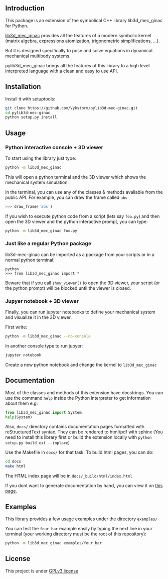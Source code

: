 
## Introduction

This package is an extension of the symbolical C++ library lib3d_mec_ginac for Python.

[lib3d_mec_ginac](http://www.imem.unavarra.es/3d_mec/download/lib3d-mec-ginac/eccomas2007_paper.pdf) provides all the features of a modern symbolic kernel (matrix algebra, expressions atomization, trigonometric simplifications, ...).

But it is designed specifically to pose and solve equations in dynamical mechanical multibody systems.

pylib3d_mec_ginac brings all the features of this library to a high level interpreted language with a clean and easy to use API.



## Installation

Install it with setuptools:
```bash
git clone https://github.com/Vykstorm/pylib3d-mec-ginac.git
cd pylib3d-mec-ginac
python setup.py install
```


## Usage

### Python interactive console + 3D viewer

To start using the library just type:

```bash
python -m lib3d_mec_ginac
```

This will open a python terminal and the 3D viewer which shows the mechanical system simulation.

In the terminal, you can use any of the classes & methods avaliable from the public API.
For example, you can draw the frame called ``abs``
```python
>>> draw_frame('abs')
```

If you wish to execute python code from a script (lets say ``foo.py``) and then open the 3D viewer and the python interactive prompt, you can type:
```bash
python -m lib3d_mec_ginac foo.py
```

### Just like a regular Python package

lib3d-mec-ginac can be imported as a package from your scripts or in a normal python terminal:

```
python
>>> from lib3d_mec_ginac import *
```
Beware that if you call ``show_viewer()`` to open the 3D viewer, your script (or the python prompt) will be blocked until the viewer is closed.



### Jupyer notebook + 3D viewer

Finally, you can run jupyter notebooks to define your mechanical system and visualize it in the 3D viewer.

First write:
```bash
python -m lib3d_mec_ginac --no-console
```

In another console type to run jupyer:
```bash
jupyter notebook
```
Create a new python notebook and change the kernel to ``lib3d_mec_ginac``




## Documentation

Most of the classes and methods of this extension have docstrings. You can use the command ```help``` inside the Python interpreter to get information about them
e.g:
```python
from lib3d_mec_ginac import System
help(System)
```

Also, ```docs/``` directory contains documentation pages formatted with reStructuredText syntax. They can be rendered to html/pdf with sphinx (You need to install this library first or build the extension locally with ```python setup.py build_ext --inplace```)

Use the Makefile in ```docs/``` for that task. To build html pages, you can do:
```bash
cd docs
make html
```
The HTML index page will be in ```docs/_build/html/index.html```


If you dont want to generate documentation by hand, you can view it on [this page](http://vykstorm.pythonanywhere.com/).




## Examples


This library provides a few usage examples under the directory ``examples/``


You can test the ``four_bar`` example easily by typing the next line in your terminal (your working directory must be the root of this repository):
```bash
python -m lib3d_mec_ginac examples/four_bar
```




## License

This project is under [GPLv3 license](LICENSE.txt)
